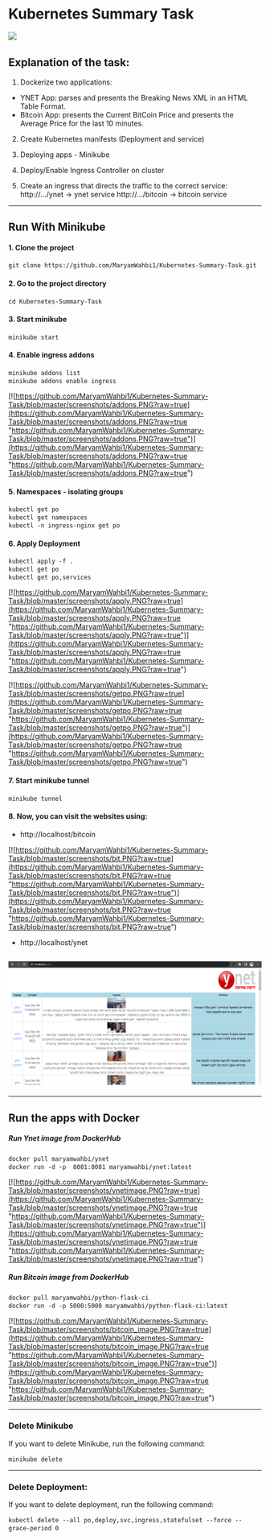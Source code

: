 # Kubernetes Summary Task
![](https://149695847.v2.pressablecdn.com/wp-content/uploads/2020/12/Kubernetes_AIM.jpg)
## Explanation of the task:
1. Dockerize two applications:
 - YNET App: parses and presents the Breaking News XML in an HTML Table Format.
 - Bitcoin App: presents the Current BitCoin Price and presents the Average Price for the last 10 minutes.
2. Create Kubernetes manifests (Deployment and service)

3. Deploying apps - Minikube

4. Deploy/Enable Ingress Controller on cluster

5. Create an ingress that directs the traffic to the correct service:
http://.../ynet → ynet service
http://.../bitcoin → bitcoin service

------------
## Run With Minikube

#### 1. Clone the project
```shell
git clone https://github.com/MaryamWahbi1/Kubernetes-Summary-Task.git
```
#### 2. Go to the project directory
```shell
cd Kubernetes-Summary-Task
```
#### 3. Start minikube
```shell
minikube start
```
#### 4. Enable ingress addons
```shell
minikube addons list
minikube addons enable ingress
```
[![https://github.com/MaryamWahbi1/Kubernetes-Summary-Task/blob/master/screenshots/addons.PNG?raw=true](https://github.com/MaryamWahbi1/Kubernetes-Summary-Task/blob/master/screenshots/addons.PNG?raw=true "https://github.com/MaryamWahbi1/Kubernetes-Summary-Task/blob/master/screenshots/addons.PNG?raw=true")](https://github.com/MaryamWahbi1/Kubernetes-Summary-Task/blob/master/screenshots/addons.PNG?raw=true "https://github.com/MaryamWahbi1/Kubernetes-Summary-Task/blob/master/screenshots/addons.PNG?raw=true")
#### 5. Namespaces - isolating groups
```shell
kubectl get po
kubectl get namespaces
kubectl -n ingress-nginx get po
```

#### 6. Apply Deployment
```shell
kubectl apply -f .
kubectl get po
kubectl get po,services
```
[![https://github.com/MaryamWahbi1/Kubernetes-Summary-Task/blob/master/screenshots/apply.PNG?raw=true](https://github.com/MaryamWahbi1/Kubernetes-Summary-Task/blob/master/screenshots/apply.PNG?raw=true "https://github.com/MaryamWahbi1/Kubernetes-Summary-Task/blob/master/screenshots/apply.PNG?raw=true")](https://github.com/MaryamWahbi1/Kubernetes-Summary-Task/blob/master/screenshots/apply.PNG?raw=true "https://github.com/MaryamWahbi1/Kubernetes-Summary-Task/blob/master/screenshots/apply.PNG?raw=true")

[![https://github.com/MaryamWahbi1/Kubernetes-Summary-Task/blob/master/screenshots/getpo.PNG?raw=true](https://github.com/MaryamWahbi1/Kubernetes-Summary-Task/blob/master/screenshots/getpo.PNG?raw=true "https://github.com/MaryamWahbi1/Kubernetes-Summary-Task/blob/master/screenshots/getpo.PNG?raw=true")](https://github.com/MaryamWahbi1/Kubernetes-Summary-Task/blob/master/screenshots/getpo.PNG?raw=true "https://github.com/MaryamWahbi1/Kubernetes-Summary-Task/blob/master/screenshots/getpo.PNG?raw=true")
#### 7. Start minikube tunnel
```shell
minikube tunnel
```
#### 8. Now, you can visit the websites using:
- http://localhost/bitcoin

[![https://github.com/MaryamWahbi1/Kubernetes-Summary-Task/blob/master/screenshots/bit.PNG?raw=true](https://github.com/MaryamWahbi1/Kubernetes-Summary-Task/blob/master/screenshots/bit.PNG?raw=true "https://github.com/MaryamWahbi1/Kubernetes-Summary-Task/blob/master/screenshots/bit.PNG?raw=true")](https://github.com/MaryamWahbi1/Kubernetes-Summary-Task/blob/master/screenshots/bit.PNG?raw=true "https://github.com/MaryamWahbi1/Kubernetes-Summary-Task/blob/master/screenshots/bit.PNG?raw=true")


- http://localhost/ynet

[![](https://github.com/MaryamWahbi1/Kubernetes-Summary-Task/blob/master/screenshots/ynet.PNG?raw=true)](https://github.com/MaryamWahbi1/Kubernetes-Summary-Task/blob/master/screenshots/ynet.PNG?raw=true)
------------

------------




## Run the apps with Docker

##### Run Ynet image from DockerHub
```shell
docker pull maryamwahbi/ynet
docker run -d -p  8081:8081 maryamwahbi/ynet:latest
```
[![https://github.com/MaryamWahbi1/Kubernetes-Summary-Task/blob/master/screenshots/ynetimage.PNG?raw=true](https://github.com/MaryamWahbi1/Kubernetes-Summary-Task/blob/master/screenshots/ynetimage.PNG?raw=true "https://github.com/MaryamWahbi1/Kubernetes-Summary-Task/blob/master/screenshots/ynetimage.PNG?raw=true")](https://github.com/MaryamWahbi1/Kubernetes-Summary-Task/blob/master/screenshots/ynetimage.PNG?raw=true "https://github.com/MaryamWahbi1/Kubernetes-Summary-Task/blob/master/screenshots/ynetimage.PNG?raw=true")




##### Run Bitcoin image from DockerHub

```shell
docker pull maryamwahbi/python-flask-ci
docker run -d -p 5000:5000 maryamwahbi/python-flask-ci:latest
```

[![https://github.com/MaryamWahbi1/Kubernetes-Summary-Task/blob/master/screenshots/bitcoin_image.PNG?raw=true](https://github.com/MaryamWahbi1/Kubernetes-Summary-Task/blob/master/screenshots/bitcoin_image.PNG?raw=true "https://github.com/MaryamWahbi1/Kubernetes-Summary-Task/blob/master/screenshots/bitcoin_image.PNG?raw=true")](https://github.com/MaryamWahbi1/Kubernetes-Summary-Task/blob/master/screenshots/bitcoin_image.PNG?raw=true "https://github.com/MaryamWahbi1/Kubernetes-Summary-Task/blob/master/screenshots/bitcoin_image.PNG?raw=true")


------------


### Delete Minikube
If you want to delete Minikube, run the following command:
```shell
minikube delete
```
------------
### Delete Deployment:
If you want to delete  deployment, run the following command:

```shell
kubectl delete --all po,deploy,svc,ingress,statefulset --force --grace-period 0

```















